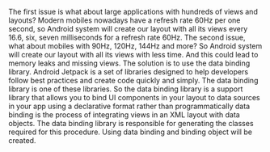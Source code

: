 The first issue is what about large applications with hundreds of views and layouts?
Modern mobiles nowadays have a refresh rate 60Hz per one second, so Android system will create our
layout with all its views every 16.6, six, seven milliseconds for a refresh rate 60Hz.
The second issue, what about mobiles with 90Hz, 120Hz, 144Hz and more?
So Android system will create our layout with all its views with less time.
And this could lead to memory leaks and missing views.
The solution is to use the data binding library.
Android Jetpack is a set of libraries designed to help developers follow best practices and create code
quickly and simply.
The data binding library is one of these libraries.
So the data binding library is a support library that allows you to bind UI components in your layout
to data sources in your app using a declarative format rather than programmatically data binding is
the process of integrating views in an XML layout with data objects.
The data binding library is responsible for generating the classes required for this procedure.
Using data binding and binding object will be created.
